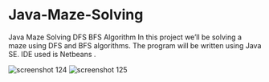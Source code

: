 # Java-Maze-Solving
Java Maze Solving DFS BFS Algorithm
In this project we’ll be solving a maze using DFS and BFS algorithms.
The program will be written using Java SE.
IDE used is Netbeans .

![screenshot 124](https://user-images.githubusercontent.com/7644709/40574727-7e8c3214-60d7-11e8-9707-d15f04743d60.png)
![screenshot 125](https://user-images.githubusercontent.com/7644709/40574728-7ebfe2f8-60d7-11e8-9d46-e1b86c8a2a7f.png)

